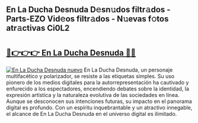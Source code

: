 ## En La Ducha Desnuda D𝚎sn𝚞dos filtr𝚊dos - Parts-EZO Vid𝚎os filtr𝚊dos - N𝚞evas f𝚘tos atr𝚊ctivas Ci0L2

# <h2><a href="http://mbaiio.tromn.icu/?c=En+La+Ducha+Desnuda">🔗👉👉👉 En La Ducha Desnuda 🔗🔗</a></h2>

[![En La Ducha Desnuda nuevo](https://i.imgur.com/pEAQMta.gif)](http://mbaiio.tromn.icu/?c=En+La+Ducha+Desnuda)
En La Ducha Desnuda, un personaje multifacético y polarizador, se resiste a las etiquetas simples. Su uso pionero de los medios digitales para la autorrepresentación ha cautivado y enfurecido a los espectadores, encendiendo debates sobre la identidad, la expresión artística y la naturaleza evolutiva de las sociedades en línea. Aunque se desconocen sus intenciones futuras, su impacto en el panorama digital es profundo. Con un espíritu inquebrantable y un atractivo innegable, el alcance de En La Ducha Desnuda en el universo digital es ilimitado.

